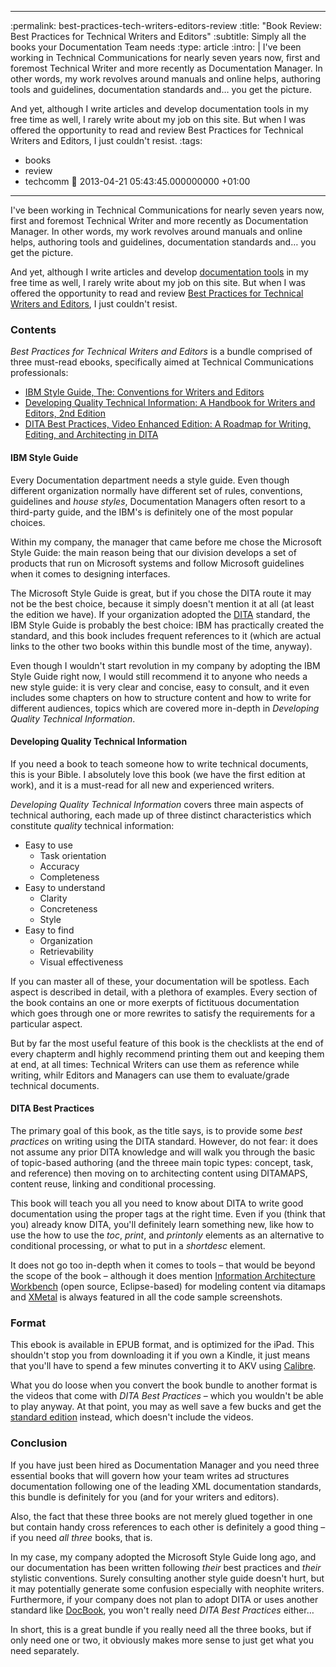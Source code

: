 -----
:permalink: best-practices-tech-writers-editors-review 
:title: "Book Review: Best Practices for Technical Writers and Editors"
:subtitle: Simply all the books your Documentation Team needs
:type: article
:intro: |
  I've been working in Technical Communications for nearly seven years now, first and foremost Technical Writer and more recently as Documentation Manager. In other words, my work revolves around manuals and online helps, authoring tools and guidelines, documentation standards and… you get the picture. 

  And yet, although I write articles and develop documentation tools in my free time as well, I rarely write about my job on this site. But when I was offered the opportunity to read and review Best Practices for Technical Writers and Editors, I just couldn't resist.
:tags:
- books
- review
- techcomm
:date: 2013-04-21 05:43:45.000000000 +01:00
-----

I've been working in Technical Communications for nearly seven years now, first and foremost Technical Writer and more recently as Documentation Manager. In other words, my work revolves around manuals and online helps, authoring tools and guidelines, documentation standards and… you get the picture. 

And yet, although I write articles and develop [documentation tools](/gliph/) in my free time as well, I rarely write about my job on this site. But when I was offered the opportunity to read and review [Best Practices for Technical Writers and Editors](http://www.informit.com/store/best-practices-for-technical-writers-and-editors-video-9780132929660), I just couldn't resist.


### Contents

*Best Practices for Technical Writers and Editors* is a bundle comprised of three must-read ebooks, specifically aimed at Technical Communications professionals:

* [IBM Style Guide, The: Conventions for Writers and Editors](http://www.informit.com/store/ibm-style-guide-conventions-for-writers-and-editors-9780132101301)
* [Developing Quality Technical Information: A Handbook for Writers and Editors, 2nd Edition](http://www.informit.com/store/developing-quality-technical-information-a-handbook-9780131477490)
* [DITA Best Practices, Video Enhanced Edition: A Roadmap for Writing, Editing, and Architecting in DITA](http://www.informit.com/store/dita-best-practices-video-enhanced-edition-a-roadmap-9780132929646)


#### IBM Style Guide

Every Documentation department needs a style guide. Even though different organization normally have different set of rules, conventions, guidelines and *house styles*, Documentation Managers often resort to a third-party guide, and the IBM's is definitely one of the most popular choices.

Within my company, the manager that came before me chose the Microsoft Style Guide: the main reason being that our division develops a set of products that run on Microsoft systems and follow Microsoft guidelines when it comes to designing interfaces. 

The Microsoft Style Guide is great, but if you chose the DITA route it may not be the best choice, because it simply doesn't mention it at all (at least the edition we have). If your organization adopted the [DITA](http://dita.xml.org/) standard, the IBM Style Guide is probably the best choice: IBM has practically created the standard, and this book includes frequent references to it (which are actual links to the other two books within this bundle most of the time, anyway).

Even though I wouldn't start revolution in my company by adopting the IBM Style Guide right now, I would still recommend it to anyone who needs a new style guide: it is very clear and concise, easy to consult, and it even includes some chapters on how to structure content and how to write for different audiences, topics which are covered more in-depth in *Developing Quality Technical Information*.


#### Developing Quality Technical Information

If you need a book to teach someone how to write technical documents, this is your Bible. I absolutely love this book (we have the first edition at work), and it is a must-read for all new and experienced writers.

*Developing Quality Technical Information* covers three main aspects of technical authoring, each made up of three distinct characteristics which constitute _quality_ technical information:

* Easy to use
  * Task orientation
  * Accuracy
  * Completeness
* Easy to understand
  * Clarity
  * Concreteness
  * Style
* Easy to find
  * Organization
  * Retrievability
  * Visual effectiveness
  
If you can master all of these, your documentation will be spotless. Each aspect is described in detail, with a plethora of examples. Every section of the book contains an one or more exerpts of fictituous documentation which goes through one or more rewrites to satisfy the requirements for a particular aspect. 

But by far the most useful feature of this book is the checklists at the end of every chapterm andI highly recommend printing them out and keeping them at end, at all times: Technical Writers can use them as reference while writing, whilr Editors and Managers can use them to evaluate/grade technical documents.


#### DITA Best Practices 

The primary goal of this book, as the title says, is to provide some *best practices* on writing using the DITA standard. However, do not fear: it does not assume any prior DITA knowledge and will walk you through the basic of topic-based authoring (and the threee main topic types: concept, task, and reference) then moving on to architecting content using DITAMAPS, content reuse, linking and conditional processing. 

This book will teach you all you need to know about DITA to write good documentation using the proper tags at the right time. Even if you (think that you) already know DITA, you'll definitely learn something new, like how to use the how to use the *toc*, *print*, and *printonly* elements as an alternative to conditional processing, or what to put in a *shortdesc* element.

It does not go too in-depth when it comes to tools &ndash; that would be beyond the scope of the book &ndash; although it does mention [Information Architecture Workbench](http://www14.software.ibm.com/webapp/download/preconfig.jsp?id=2009-09-02+13:57:13.308214R&S_TACT=&S_CMP=) (open source, Eclipse-based) for modeling content via ditamaps and [XMetal](http://xmetal.com/) is always featured in all the code sample screenshots.

### Format

This ebook is available in EPUB format, and is optimized for the iPad. This shouldn't stop you from downloading it if you own a Kindle, it just means that you'll have to spend a few minutes converting it to AKV using [Calibre](http://calibre-ebook.com/).

What you do loose when you convert the book bundle to another format is the videos that come with *DITA Best Practices* &ndash; which you wouldn't be able to play anyway. At that point, you may as well save a few bucks and get the [standard edition](http://www.informit.com/store/best-practices-for-technical-writers-and-editors-collection-9780132929653) instead, which doesn't include the videos.


### Conclusion

If you have just been hired as Documentation Manager and you need three essential books that will govern how your team writes ad structures documentation following one of the leading XML documentation standards, this bundle is definitely for you (and for your writers and editors).

Also, the fact that these three books are not merely glued together in one but contain handy cross references to each other is definitely a good thing &ndash; if you need *all three* books, that is. 

In my case, my company adopted the Microsoft Style Guide long ago, and our documentation has been written following *their* best practices and *their* stylistic conventions. Surely consulting another style guide doesn't hurt, but it may potentially generate some confusion especially with neophite writers. Furthermore, if your company does not plan to adopt DITA or uses another standard like [DocBook](http://www.docbook.org/), you won't really need *DITA Best Practices* either…

In short, this is a great bundle if you really need all the three books, but if only need one or two, it obviously makes more sense to just get what you need separately.



